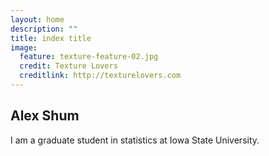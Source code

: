 ```yaml
---
layout: home
description: ""
title: index title 
image:
  feature: texture-feature-02.jpg
  credit: Texture Lovers
  creditlink: http://texturelovers.com
---
```


## Alex Shum
I am a graduate student in statistics at Iowa State University.
